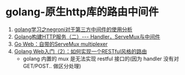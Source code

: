 # golang-原生http库的路由中间件

1. [golang学习之negroni对于第三方中间件的使用分析](https://blog.csdn.net/kiloveyousmile/article/details/78740242)
2. [Golang构建HTTP服务（二）--- Handler，ServeMux与中间件](https://www.jianshu.com/p/16210100d43d)
3. [Go Web：自带的ServeMux multiplexer ](https://www.cnblogs.com/f-ck-need-u/p/10020942.html)
4. [Golang Web入门（2）：如何实现一个RESTful风格的路由](https://blog.csdn.net/inet_ygssoftware/article/details/117649919)
    - golang 内置的 mux 是无法实现 restful 接口的(因为 handler 没有对 GET/POST.. 做区分处理)
